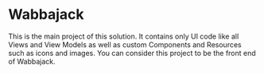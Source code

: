 # Wabbajack

This is the main project of this solution. It contains only UI code like all Views and View Models as well as custom Components and Resources such as icons and images.
You can consider this project to be the front end of Wabbajack.

